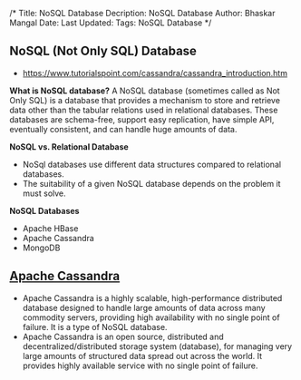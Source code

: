 /*
Title: NoSQL Database
Decription: NoSQL Database
Author: Bhaskar Mangal
Date: 
Last Updated: 
Tags: NoSQL Database
*/

## NoSQL (Not Only SQL) Database
- https://www.tutorialspoint.com/cassandra/cassandra_introduction.htm

**What is NoSQL database?**
A NoSQL database (sometimes called as Not Only SQL) is a database that provides a mechanism to store and retrieve data other than the tabular relations used in relational databases. These databases are schema-free, support easy replication, have simple API, eventually consistent, and can handle huge amounts of data.

**NoSQL vs. Relational Database**
- NoSql databases use different data structures compared to relational databases.
- The suitability of a given NoSQL database depends on the problem it must solve.

**NoSQL Databases**
- Apache HBase
- Apache Cassandra
- MongoDB

## [Apache Cassandra](http://cassandra.apache.org/)
- Apache Cassandra is a highly scalable, high-performance distributed database designed to handle large amounts of data across many commodity servers, providing high availability with no single point of failure. It is a type of NoSQL database.
- Apache Cassandra is an open source, distributed and decentralized/distributed storage system (database), for managing very large amounts of structured data spread out across the world. It provides highly available service with no single point of failure.
